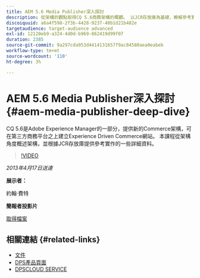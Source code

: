 ```yaml
---
title: AEM 5.6 Media Publisher深入探討
description: 從架構的觀點取得CQ 5.6商務架構的概觀。 以JCR存放庫為基礎，瞭解參考實施的詳細資訊。
discoiquuid: a6a4f598-2f3b-4428-9237-40b1d21b482e
targetaudience: target-audience advanced
exl-id: 12120eb9-a324-4d0d-b969-862419d99f07
duration: 2385
source-git-commit: 9a297cda953d4414131657f9ac84580aea0eabeb
workflow-type: tm+mt
source-wordcount: '110'
ht-degree: 3%

---
```


# AEM 5.6 Media Publisher深入探討 {#aem-media-publisher-deep-dive}

CQ 5.6是Adobe Experience Manager的一部分，提供新的Commerce架構，可在第三方商務平台之上建立Experience Driven Commerce網站。 本課程從架構角度概述架構，並根據JCR存放庫提供參考實作的一些詳細資料。

>[!VIDEO](https://video.tv.adobe.com/v/19574/?quality=9)

*2013年4月17日送達*

**展示者：**

約翰·費特

**簡報者投影片**

[取得檔案](assets/cq-gems-aem-media-publisher-04-17-2013-final.pdf)

## 相關連結 {#related-links}

* [文件](https://docs.adobe.com/content/docs/en/cq/5-6-1/media-publisher.html)
* [DPS產品頁面](https://www.adobe.com/ca/products/digital-publishing-suite-family.html)
* [DPSCLOUD SERVICE](https://helpx.adobe.com/tw/digital-publishing-suite/help/eol-statement-for-dpsc.html)
